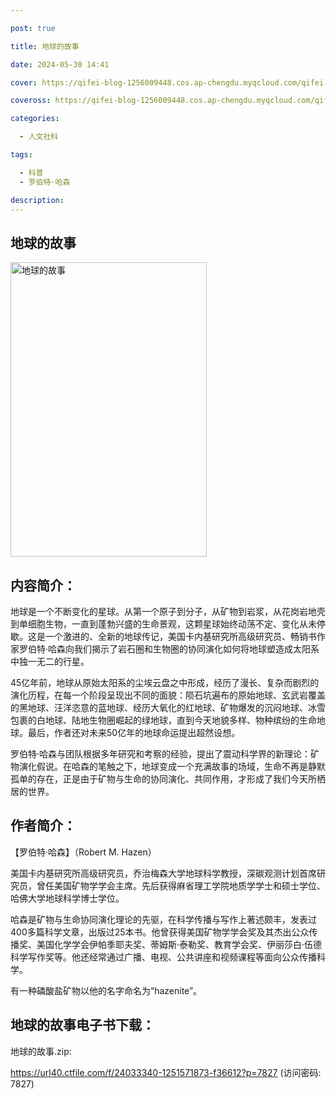 ```yaml
---

post: true

title: 地球的故事

date: 2024-05-30 14:41

cover: https://qifei-blog-1256009448.cos.ap-chengdu.myqcloud.com/qifei-blog/s33915385.jpg

coveross: https://qifei-blog-1256009448.cos.ap-chengdu.myqcloud.com/qifei-blog/s33915385.jpg

categories:

  - 人文社科

tags:

  - 科普
  - 罗伯特·哈森

description:
---
```


## 地球的故事

<img alt="地球的故事" class="aligncenter loading" data-was-processed="true" decoding="async" fetchpriority="high" height="471" src="https://qifei-blog-1256009448.cos.ap-chengdu.myqcloud.com/qifei-blog/s33915385.jpg" style="cursor: zoom-in;" width="314"/>

## 内容简介：

地球是一个不断变化的星球。从第一个原子到分子，从矿物到岩浆，从花岗岩地壳到单细胞生物，一直到蓬勃兴盛的生命景观，这颗星球始终动荡不定、变化从未停歇。这是一个激进的、全新的地球传记，美国卡内基研究所高级研究员、畅销书作家罗伯特·哈森向我们揭示了岩石圈和生物圈的协同演化如何将地球塑造成太阳系中独一无二的行星。

45亿年前，地球从原始太阳系的尘埃云盘之中形成，经历了漫长、复杂而剧烈的演化历程，在每一个阶段呈现出不同的面貌：陨石坑遍布的原始地球、玄武岩覆盖的黑地球、汪洋恣意的蓝地球、经历大氧化的红地球、矿物爆发的沉闷地球、冰雪包裹的白地球、陆地生物圈崛起的绿地球，直到今天地貌多样、物种缤纷的生命地球。最后，作者还对未来50亿年的地球命运提出超然设想。

罗伯特·哈森与团队根据多年研究和考察的经验，提出了震动科学界的新理论：矿物演化假说。在哈森的笔触之下，地球变成一个充满故事的场域，生命不再是静默孤单的存在，正是由于矿物与生命的协同演化、共同作用，才形成了我们今天所栖居的世界。

## 作者简介：

【罗伯特·哈森】（Robert M. Hazen）

美国卡内基研究所高级研究员，乔治梅森大学地球科学教授，深碳观测计划首席研究员，曾任美国矿物学学会主席。先后获得麻省理工学院地质学学士和硕士学位、哈佛大学地球科学博士学位。

哈森是矿物与生命协同演化理论的先驱，在科学传播与写作上著述颇丰，发表过400多篇科学文章，出版过25本书。他曾获得美国矿物学学会奖及其杰出公众传播奖、美国化学学会伊帕季耶夫奖、蒂姆斯·泰勒奖、教育学会奖、伊丽莎白·伍德科学写作奖等。他还经常通过广播、电视、公共讲座和视频课程等面向公众传播科学。

有一种磷酸盐矿物以他的名字命名为“hazenite”。

## 地球的故事电子书下载：

地球的故事.zip: 

https://url40.ctfile.com/f/24033340-1251571873-f36612?p=7827 (访问密码: 7827)
